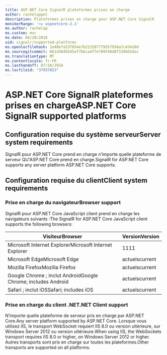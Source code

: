 ```yaml
---
title: ASP.NET Core SignalR plateformes prises en charge
author: rachelappel
description: Plateformes prises en charge pour ASP.NET Core SignalR
monikerRange: '>= aspnetcore-2.1'
ms.author: rachelap
ms.custom: mvc
ms.date: 04/20/2018
uid: signalr/supported-platforms
ms.openlocfilehash: 1e40efa53f854e7b223287779557936a7c43410d
ms.sourcegitcommit: 661d30492d5ef7bbca4f7e709f40d8f3309d2dac
ms.translationtype: MT
ms.contentlocale: fr-FR
ms.lasthandoff: 07/10/2018
ms.locfileid: "37937853"
---
```

# <a name="aspnet-core-signalr-supported-platforms"></a><span data-ttu-id="1e37f-103">ASP.NET Core SignalR plateformes prises en charge</span><span class="sxs-lookup"><span data-stu-id="1e37f-103">ASP.NET Core SignalR supported platforms</span></span>

## <a name="server-system-requirements"></a><span data-ttu-id="1e37f-104">Configuration requise du système serveur</span><span class="sxs-lookup"><span data-stu-id="1e37f-104">Server system requirements</span></span>

<span data-ttu-id="1e37f-105">SignalR pour ASP.NET Core prend en charge n’importe quelle plateforme de serveur QU'ASP.NET Core prend en charge.</span><span class="sxs-lookup"><span data-stu-id="1e37f-105">SignalR for ASP.NET Core supports any server platform ASP.NET Core supports.</span></span>

## <a name="client-system-requirements"></a><span data-ttu-id="1e37f-106">Configuration requise du client</span><span class="sxs-lookup"><span data-stu-id="1e37f-106">Client system requirements</span></span>

### <a name="browser-support"></a><span data-ttu-id="1e37f-107">Prise en charge du navigateur</span><span class="sxs-lookup"><span data-stu-id="1e37f-107">Browser support</span></span>

<span data-ttu-id="1e37f-108">SignalR pour ASP.NET Core JavaScript client prend en charge les navigateurs suivants :</span><span class="sxs-lookup"><span data-stu-id="1e37f-108">The SignalR for ASP.NET Core JavaScript client supports the following browsers:</span></span>

| <span data-ttu-id="1e37f-109">Visiteur</span><span class="sxs-lookup"><span data-stu-id="1e37f-109">Browser</span></span> | <span data-ttu-id="1e37f-110">Version</span><span class="sxs-lookup"><span data-stu-id="1e37f-110">Version</span></span> |
| ------- | ------- |
| <span data-ttu-id="1e37f-111">Microsoft Internet Explorer</span><span class="sxs-lookup"><span data-stu-id="1e37f-111">Microsoft Internet Explorer</span></span> | <span data-ttu-id="1e37f-112">11</span><span class="sxs-lookup"><span data-stu-id="1e37f-112">11</span></span> |
| <span data-ttu-id="1e37f-113">Microsoft Edge</span><span class="sxs-lookup"><span data-stu-id="1e37f-113">Microsoft Edge</span></span> | <span data-ttu-id="1e37f-114">actuels</span><span class="sxs-lookup"><span data-stu-id="1e37f-114">current</span></span> |
| <span data-ttu-id="1e37f-115">Mozilla Firefox</span><span class="sxs-lookup"><span data-stu-id="1e37f-115">Mozilla Firefox</span></span> | <span data-ttu-id="1e37f-116">actuels</span><span class="sxs-lookup"><span data-stu-id="1e37f-116">current</span></span> |
| <span data-ttu-id="1e37f-117">Google Chrome ; inclut Android</span><span class="sxs-lookup"><span data-stu-id="1e37f-117">Google Chrome; includes Android</span></span> | <span data-ttu-id="1e37f-118">actuels</span><span class="sxs-lookup"><span data-stu-id="1e37f-118">current</span></span> |
| <span data-ttu-id="1e37f-119">Safari ; inclut iOS</span><span class="sxs-lookup"><span data-stu-id="1e37f-119">Safari; includes iOS</span></span> | <span data-ttu-id="1e37f-120">actuels</span><span class="sxs-lookup"><span data-stu-id="1e37f-120">current</span></span> |
 
### <a name="net-client-support"></a><span data-ttu-id="1e37f-121">Prise en charge du client .NET</span><span class="sxs-lookup"><span data-stu-id="1e37f-121">.NET Client support</span></span>

<span data-ttu-id="1e37f-122">N’importe quelle plateforme de serveur pris en charge par ASP.NET Core.</span><span class="sxs-lookup"><span data-stu-id="1e37f-122">Any server platform supported by ASP.NET Core.</span></span> <span data-ttu-id="1e37f-123">Lorsque vous utilisez IIS, le transport WebSocket requiert IIS 8.0 ou version ultérieure, sur Windows Server 2012 ou version ultérieure.</span><span class="sxs-lookup"><span data-stu-id="1e37f-123">When using IIS, the WebSockets transport requires IIS 8.0 or higher, on Windows Server 2012 or higher.</span></span> <span data-ttu-id="1e37f-124">Autres transports sont pris en charge sur toutes les plateformes.</span><span class="sxs-lookup"><span data-stu-id="1e37f-124">Other transports are supported on all platforms.</span></span>
